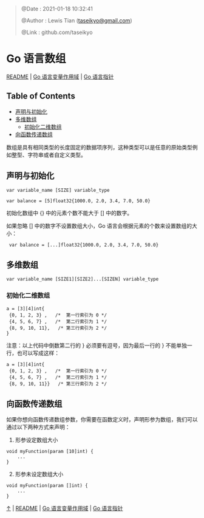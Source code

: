 > @Date    : 2021-01-18 10:32:41
>
> @Author  : Lewis Tian (taseikyo@gmail.com)
>
> @Link    : github.com/taseikyo

# Go 语言数组

[README](../README.md) | [Go 语言变量作用域](09.go-scope-rules.md) | [Go 语言指针](11.go-pointers.md)

## Table of Contents

- [声明与初始化](#声明与初始化)
- [多维数组](#多维数组)
	- [初始化二维数组](#初始化二维数组)
- [向函数传递数组](#向函数传递数组)

数组是具有相同类型的长度固定的数据项序列，这种类型可以是任意的原始类型例如整型、字符串或者自定义类型。

## 声明与初始化

```Golang
var variable_name [SIZE] variable_type
```

```Golang
var balance = [5]float32{1000.0, 2.0, 3.4, 7.0, 50.0}
```

初始化数组中 {} 中的元素个数不能大于 [] 中的数字。

如果忽略 [] 中的数字不设置数组大小，Go 语言会根据元素的个数来设置数组的大小：

```Golang
 var balance = [...]float32{1000.0, 2.0, 3.4, 7.0, 50.0}
```

## 多维数组

```Golang
var variable_name [SIZE1][SIZE2]...[SIZEN] variable_type
```

### 初始化二维数组

```Golang
a = [3][4]int{
 {0, 1, 2, 3} ,   /*  第一行索引为 0 */
 {4, 5, 6, 7} ,   /*  第二行索引为 1 */
 {8, 9, 10, 11},   /* 第三行索引为 2 */
}
```

注意：以上代码中倒数第二行的 } 必须要有逗号，因为最后一行的 } 不能单独一行，也可以写成这样：

```Golang
a = [3][4]int{
 {0, 1, 2, 3} ,   /*  第一行索引为 0 */
 {4, 5, 6, 7} ,   /*  第二行索引为 1 */
 {8, 9, 10, 11}}   /* 第三行索引为 2 */
```

## 向函数传递数组

如果你想向函数传递数组参数，你需要在函数定义时，声明形参为数组，我们可以通过以下两种方式来声明：

1. 形参设定数组大小

```Golang
void myFunction(param [10]int) {
	...
}
```

2. 形参未设定数组大小

```Golang
void myFunction(param []int) {
	...
}
```

[↑](#go-语言数组) | [README](../README.md) | [Go 语言变量作用域](09.go-scope-rules.md) | [Go 语言指针](11.go-pointers.md)
